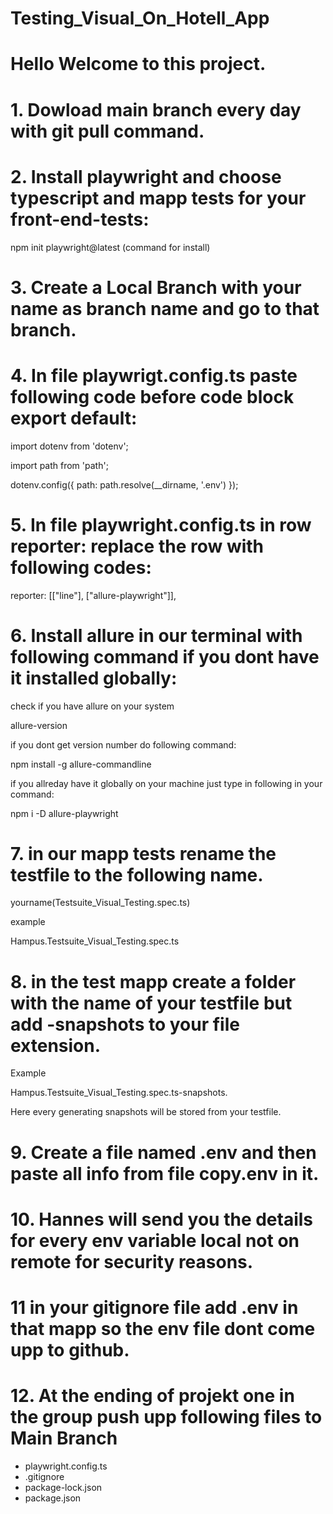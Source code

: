 # Testing_Visual_On_Hotell_App

# Hello Welcome to this project. 

# 1. Dowload main branch every day with git pull command.

# 2. Install playwright and choose typescript and mapp tests for your front-end-tests:

npm init playwright@latest (command for install)

# 3. Create a Local Branch with your name as branch name and go to that branch.

# 4. In file playwrigt.config.ts paste following code before code block export default:

import dotenv from 'dotenv';

import path from 'path';

dotenv.config({ path: path.resolve(__dirname, '.env') });



# 5. In file playwright.config.ts in row reporter: replace the row with following codes: 

reporter: [["line"], ["allure-playwright"]],

# 6. Install allure in our terminal with following command if you dont have it installed globally: 

check if you have allure on your system 

allure-version 

if you dont get version number do following command: 

npm install -g allure-commandline

if you allreday have it globally on your machine just type in following in your command: 

npm i -D allure-playwright


# 7. in our mapp tests rename the testfile to the following name.

yourname(Testsuite_Visual_Testing.spec.ts)

example 

Hampus.Testsuite_Visual_Testing.spec.ts

# 8. in the test mapp create a folder with the name of your testfile but add -snapshots to your file extension.

Example 

Hampus.Testsuite_Visual_Testing.spec.ts-snapshots.

Here every generating snapshots will be stored from your testfile. 

# 9. Create a file named .env and then paste all info from file copy.env in it. 

# 10. Hannes will send you the details for every env variable local not on remote for security reasons. 

# 11 in your gitignore file add .env in that mapp so the env file dont come upp to github.

# 12. At the ending of projekt one in the group push upp following files to Main Branch

 - playwright.config.ts
 - .gitignore
 - package-lock.json
 - package.json
   












     

     
       
